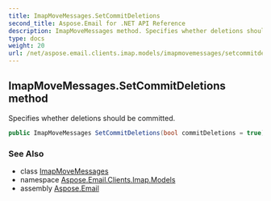```yaml
---
title: ImapMoveMessages.SetCommitDeletions
second_title: Aspose.Email for .NET API Reference
description: ImapMoveMessages method. Specifies whether deletions should be committed
type: docs
weight: 20
url: /net/aspose.email.clients.imap.models/imapmovemessages/setcommitdeletions/
---
```

## ImapMoveMessages.SetCommitDeletions method

Specifies whether deletions should be committed.

```csharp
public ImapMoveMessages SetCommitDeletions(bool commitDeletions = true)
```

### See Also

* class [ImapMoveMessages](../)
* namespace [Aspose.Email.Clients.Imap.Models](../../imapmovemessages/)
* assembly [Aspose.Email](../../../)


